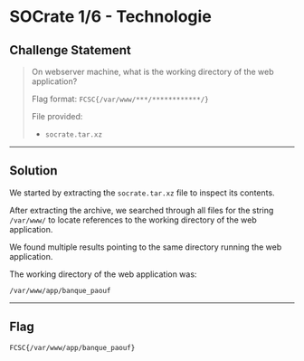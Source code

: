 
# SOCrate 1/6 - Technologie


## Challenge Statement

> On webserver machine, what is the working directory of the web application?
> 
> Flag format: `FCSC{/var/www/***/************/}`
> 
> File provided:
> - `socrate.tar.xz`

---

## Solution

We started by extracting the `socrate.tar.xz` file to inspect its contents.

After extracting the archive, we searched through all files for the string `/var/www/` to locate references to the working directory of the web application.

We found multiple results pointing to the same directory running the web application.

The working directory of the web application was:

```
/var/www/app/banque_paouf
```

---

## Flag

```
FCSC{/var/www/app/banque_paouf}
```
